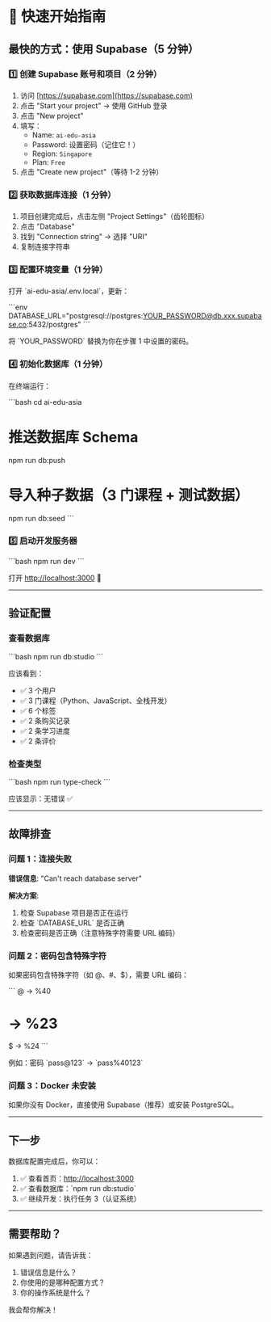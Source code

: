 # 🚀 快速开始指南

## 最快的方式：使用 Supabase（5 分钟）

### 1️⃣ 创建 Supabase 账号和项目（2 分钟）

1. 访问 [https://supabase.com](https://supabase.com)
2. 点击 "Start your project" → 使用 GitHub 登录
3. 点击 "New project"
4. 填写：
   - Name: `ai-edu-asia`
   - Password: 设置密码（记住它！）
   - Region: `Singapore`
   - Plan: `Free`
5. 点击 "Create new project"（等待 1-2 分钟）

### 2️⃣ 获取数据库连接（1 分钟）

1. 项目创建完成后，点击左侧 "Project Settings"（齿轮图标）
2. 点击 "Database"
3. 找到 "Connection string" → 选择 "URI"
4. 复制连接字符串

### 3️⃣ 配置环境变量（1 分钟）

打开 \`ai-edu-asia/.env.local\`，更新：

\`\`\`env
DATABASE_URL="postgresql://postgres:YOUR_PASSWORD@db.xxx.supabase.co:5432/postgres"
\`\`\`

将 \`YOUR_PASSWORD\` 替换为你在步骤 1 中设置的密码。

### 4️⃣ 初始化数据库（1 分钟）

在终端运行：

\`\`\`bash
cd ai-edu-asia

# 推送数据库 Schema
npm run db:push

# 导入种子数据（3 门课程 + 测试数据）
npm run db:seed
\`\`\`

### 5️⃣ 启动开发服务器

\`\`\`bash
npm run dev
\`\`\`

打开 [http://localhost:3000](http://localhost:3000) 🎉

---

## 验证配置

### 查看数据库

\`\`\`bash
npm run db:studio
\`\`\`

应该看到：
- ✅ 3 个用户
- ✅ 3 门课程（Python、JavaScript、全栈开发）
- ✅ 6 个标签
- ✅ 2 条购买记录
- ✅ 2 条学习进度
- ✅ 2 条评价

### 检查类型

\`\`\`bash
npm run type-check
\`\`\`

应该显示：无错误 ✅

---

## 故障排查

### 问题 1：连接失败

**错误信息**: "Can't reach database server"

**解决方案**:
1. 检查 Supabase 项目是否正在运行
2. 检查 \`DATABASE_URL\` 是否正确
3. 检查密码是否正确（注意特殊字符需要 URL 编码）

### 问题 2：密码包含特殊字符

如果密码包含特殊字符（如 @、#、$），需要 URL 编码：

\`\`\`
@ → %40
# → %23
$ → %24
\`\`\`

例如：密码 \`pass@123\` → \`pass%40123\`

### 问题 3：Docker 未安装

如果你没有 Docker，直接使用 Supabase（推荐）或安装 PostgreSQL。

---

## 下一步

数据库配置完成后，你可以：

1. ✅ 查看首页：[http://localhost:3000](http://localhost:3000)
2. ✅ 查看数据库：\`npm run db:studio\`
3. ✅ 继续开发：执行任务 3（认证系统）

---

## 需要帮助？

如果遇到问题，请告诉我：
1. 错误信息是什么？
2. 你使用的是哪种配置方式？
3. 你的操作系统是什么？

我会帮你解决！
